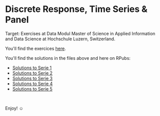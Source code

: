 # Discrete Response, Time Series & Panel 
Target: Exercises at Data Modul Master of Science in Applied Information and Data Science at Hochschule Luzern, Switzerland.

You'll find the exercices [here](https://www.evernote.com/l/Ai-mGPrPkz9JNIxFJ_7SG6oZ5c6vaSCvt1w/).

You'll find the solutions in the files above and here on RPubs:
- [Solutions to Serie 1](https://rpubs.com/ramon_schildknecht/hslu_rtp_series1)
- [Solutions to Serie 2](https://rpubs.com/ramon_schildknecht/hslu_rtp_series2)
- [Solutions to Serie 3](https://rpubs.com/ramon_schildknecht/hslu_rtp_series3)
- [Solutions to Serie 4](https://rpubs.com/ramon_schildknecht/hslu_rtp_series4)
- [Solutions to Serie 5](https://rpubs.com/ramon_schildknecht/hslu_rtp_series5)

<br>

Enjoy! :relaxed:
